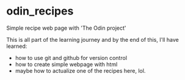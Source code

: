# odin_recipes
Simple recipe web page with 'The Odin project'

This is all part of the learning journey and by the end of this,
I'll have learned:
- how to use git and github for version control
- how to create simple webpage with html
- maybe how to actualize one of the recipes here, lol.

